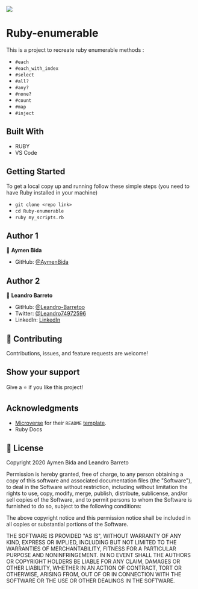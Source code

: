 ![](https://img.shields.io/badge/Microverse-blueviolet)

# Ruby-enumerable

This is a project to recreate ruby enumerable methods :

- `#each`
- `#each_with_index`
- `#select`
- `#all?`
- `#any?`
- `#none?`
- `#count`
- `#map`
- `#inject`

## Built With

- RUBY
- VS Code

## Getting Started

To get a local copy up and running follow these simple steps (you need to have Ruby installed in your machine)

- `git clone <repo link>`
- `cd Ruby-enumerable`
- `ruby my_scripts.rb`

## Author 1

👤 **Aymen Bida**

- GitHub: [@AymenBida](https://github.com/AymenBida)

## Author 2

👤 **Leandro Barreto**

- GitHub: [@Leandro-Barretoo](https://github.com/Leandro-Barretoo)
- Twitter: [@Leandro74972596](https://twitter.com/Leandro74972596)
- LinkedIn: [LinkedIn](https://www.linkedin.com/in/leandro-miguel-gon%C3%A7alves-barreto-7079b11ba/)

## 🤝 Contributing

Contributions, issues, and feature requests are welcome!

## Show your support

Give a ⭐️ if you like this project!

## Acknowledgments

- [Microverse](https://www.microverse.org/) for their `README` [template](https://github.com/microverseinc/readme-template).
- Ruby Docs

## 📝 License

Copyright 2020 Aymen Bida and Leandro Barreto

Permission is hereby granted, free of charge, to any person obtaining a copy of this software and associated documentation files (the "Software"), to deal in the Software without restriction, including without limitation the rights to use, copy, modify, merge, publish, distribute, sublicense, and/or sell copies of the Software, and to permit persons to whom the Software is furnished to do so, subject to the following conditions:

The above copyright notice and this permission notice shall be included in all copies or substantial portions of the Software.

THE SOFTWARE IS PROVIDED "AS IS", WITHOUT WARRANTY OF ANY KIND, EXPRESS OR IMPLIED, INCLUDING BUT NOT LIMITED TO THE WARRANTIES OF MERCHANTABILITY, FITNESS FOR A PARTICULAR PURPOSE AND NONINFRINGEMENT. IN NO EVENT SHALL THE AUTHORS OR COPYRIGHT HOLDERS BE LIABLE FOR ANY CLAIM, DAMAGES OR OTHER LIABILITY, WHETHER IN AN ACTION OF CONTRACT, TORT OR OTHERWISE, ARISING FROM, OUT OF OR IN CONNECTION WITH THE SOFTWARE OR THE USE OR OTHER DEALINGS IN THE SOFTWARE.
